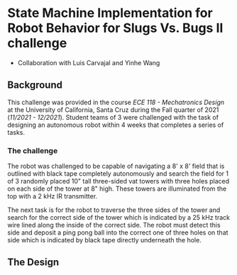 # __State Machine Implementation for Robot Behavior for Slugs Vs. Bugs II challenge__

- Collaboration with Luis Carvajal and Yinhe Wang

## __Background__

This challenge was provided in the course _ECE 118 - Mechatronics Design_ at the University of California, Santa Cruz during the Fall quarter of 2021 (_11/2021 - 12/2021_). Student teams of 3 were challenged with the task of designing an autonomous robot within 4 weeks that completes a series of tasks.

### __The challenge__

The robot was challenged to be capable of navigating a 8' x 8' field that is outlined with black tape completely autonomously and search the field for 1 of 3 randomly placed 10" tall three-sided vat towers with three holes placed on each side of the tower at 8" high. These towers are illuminated from the top with a 2 kHz IR transmitter.

The next task is for the robot to traverse the three sides of the tower and search for the correct side of the tower which is indicated by a 25 kHz track wire lined along the inside of the correct side. The robot must detect this side and deposit a ping pong ball into the correct one of three holes on that side which is indicated by black tape directly underneath the hole.

## __The Design__